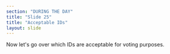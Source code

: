 ```yaml
---
section: "DURING THE DAY"
title: "Slide 25"
title: "Acceptable IDs"
layout: slide
---
```


Now let's go over which IDs are acceptable for voting purposes.


